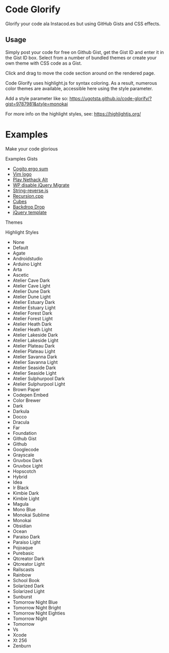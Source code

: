 # Code Glorify

Glorify your code ala Instacod.es but using GitHub Gists and CSS effects.

## Usage

Simply post your code for free on Github Gist, get the Gist ID and enter it in the Gist ID box. Select from a number of bundled themes or create your own theme with CSS code as a Gist.

Click and drag to move the code section around on the rendered page.

Code Glorify uses highlight.js for syntax coloring. As a result, numerous color themes are available, accessible here using the style parameter.

Add a style parameter like so:
https://ugotsta.github.io/code-glorify/?gist=9787981&style=monokai

For more info on the highlight styles, see: https://highlightjs.org/

# Examples <!-- {$gd_info} -->
<!-- {$gd_help_ribbon} -->

Make your code glorious

Examples Gists <!-- {$gd_gist} -->
- [Cogito ergo sum](https://gist.github.com/1afacb7b662cfbfd0624e52c6425ceee)
- [Vim logo](https://gist.github.com/5611986)
- [Play Nethack Alt](https://gist.github.com/66f1f3786beb72f03c5b461519081764)
- [WP disable jQuery Migrate](https://gist.github.com/chuckreynolds/f7f108880a1c8e674efc229245d93b09)
- [String-reverse.js](https://gist.github.com/nilz3ro/ff9e36538de06b6a0b40a96252d58dc5)
- [Recursion.cpp](https://gist.github.com/95beb4892f95a5945da54a069ee47b10)
- [Cubes](https://gist.github.com/9787981)
- [Backdrop Drop](https://gist.github.com/9ef934473e4cf4d50d8b06d2598b24d1)
- [jQuery template](https://gist.github.com/mediaash/7983499)

Themes <!-- {$gd_css} -->

Highlight Styles <!-- {$gd_select_highlight} -->
- None
- Default
- Agate
- Androidstudio
- Arduino Light
- Arta
- Ascetic
- Atelier Cave Dark
- Atelier Cave Light
- Atelier Dune Dark
- Atelier Dune Light
- Atelier Estuary Dark
- Atelier Estuary Light
- Atelier Forest Dark
- Atelier Forest Light
- Atelier Heath Dark
- Atelier Heath Light
- Atelier Lakeside Dark
- Atelier Lakeside Light
- Atelier Plateau Dark
- Atelier Plateau Light
- Atelier Savanna Dark
- Atelier Savanna Light
- Atelier Seaside Dark
- Atelier Seaside Light
- Atelier Sulphurpool Dark
- Atelier Sulphurpool Light
- Brown Paper
- Codepen Embed
- Color Brewer
- Dark
- Darkula
- Docco
- Dracula
- Far
- Foundation
- Github Gist
- Github
- Googlecode
- Grayscale
- Gruvbox Dark
- Gruvbox Light
- Hopscotch
- Hybrid
- Idea
- Ir Black
- Kimbie Dark
- Kimbie Light
- Magula
- Mono Blue
- Monokai Sublime
- Monokai
- Obsidian
- Ocean
- Paraiso Dark
- Paraiso Light
- Pojoaque
- Purebasic
- Qtcreator Dark
- Qtcreator Light
- Railscasts
- Rainbow
- School Book
- Solarized Dark
- Solarized Light
- Sunburst
- Tomorrow Night Blue
- Tomorrow Night Bright
- Tomorrow Night Eighties
- Tomorrow Night
- Tomorrow
- Vs
- Xcode
- Xt 256
- Zenburn

<!-- {$gd_toc="Table of Contents"} -->
<!-- {$gd_hide} -->

